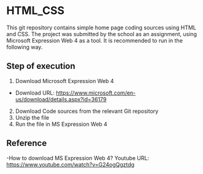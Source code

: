 # HTML_CSS

This git repository contains simple home page coding sources using HTML and CSS. The project was submitted by the school as an assignment, using Microsoft Expression Web 4 as a tool. It is recommended to run in the following way.

## Step of execution
1. Download Microsoft Expression Web 4
* Download URL: https://www.microsoft.com/en-us/download/details.aspx?id=36179
2. Download Code sources from the relevant Git repository
3. Unzip the file
4. Run the file in MS Expression Web 4

## Reference
-How to download MS Expression Web 4?
Youtube URL: https://www.youtube.com/watch?v=G24ogQgztdg
